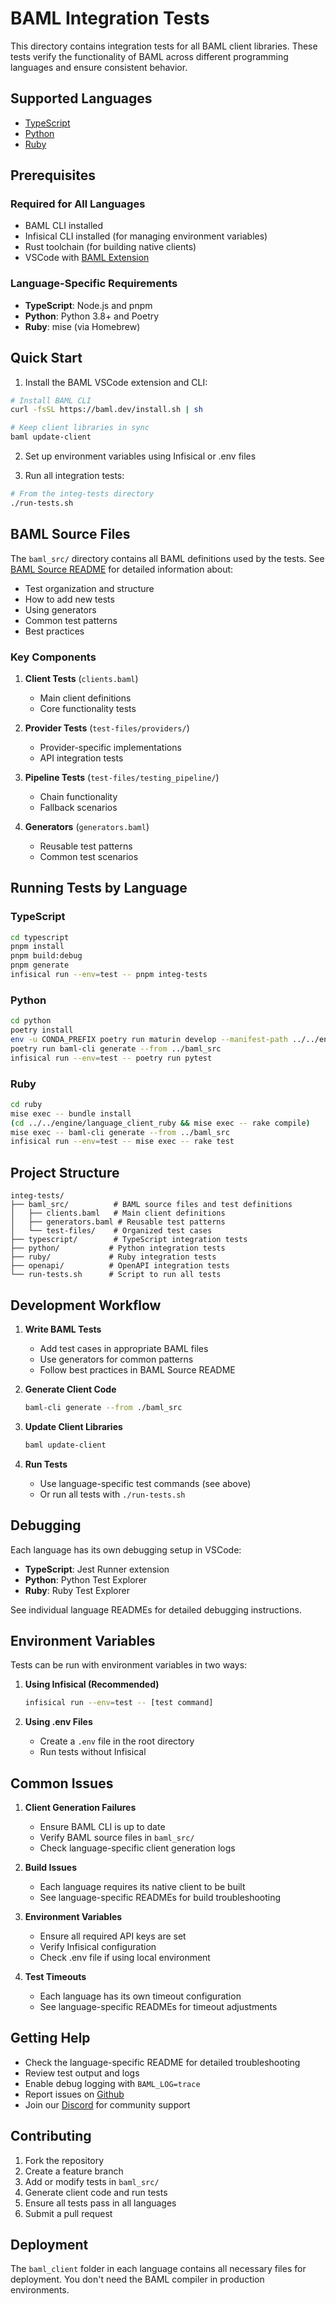 # BAML Integration Tests

This directory contains integration tests for all BAML client libraries. These tests verify the functionality of BAML across different programming languages and ensure consistent behavior.

## Supported Languages

- [TypeScript](./typescript/README.md)
- [Python](./python/README.md)
- [Ruby](./ruby/README.md)

## Prerequisites

### Required for All Languages
- BAML CLI installed
- Infisical CLI installed (for managing environment variables)
- Rust toolchain (for building native clients)
- VSCode with [BAML Extension](https://marketplace.visualstudio.com/items?itemName=boundary.baml)

### Language-Specific Requirements
- **TypeScript**: Node.js and pnpm
- **Python**: Python 3.8+ and Poetry
- **Ruby**: mise (via Homebrew)

## Quick Start

1. Install the BAML VSCode extension and CLI:
```bash
# Install BAML CLI
curl -fsSL https://baml.dev/install.sh | sh

# Keep client libraries in sync
baml update-client
```

2. Set up environment variables using Infisical or .env files

3. Run all integration tests:
```bash
# From the integ-tests directory
./run-tests.sh
```

## BAML Source Files

The `baml_src/` directory contains all BAML definitions used by the tests. See [BAML Source README](./baml_src/README.md) for detailed information about:
- Test organization and structure
- How to add new tests
- Using generators
- Common test patterns
- Best practices

### Key Components

1. **Client Tests** (`clients.baml`)
   - Main client definitions
   - Core functionality tests

2. **Provider Tests** (`test-files/providers/`)
   - Provider-specific implementations
   - API integration tests

3. **Pipeline Tests** (`test-files/testing_pipeline/`)
   - Chain functionality
   - Fallback scenarios

4. **Generators** (`generators.baml`)
   - Reusable test patterns
   - Common test scenarios

## Running Tests by Language

### TypeScript
```bash
cd typescript
pnpm install
pnpm build:debug
pnpm generate
infisical run --env=test -- pnpm integ-tests
```

### Python
```bash
cd python
poetry install
env -u CONDA_PREFIX poetry run maturin develop --manifest-path ../../engine/language_client_python/Cargo.toml
poetry run baml-cli generate --from ../baml_src
infisical run --env=test -- poetry run pytest
```

### Ruby
```bash
cd ruby
mise exec -- bundle install
(cd ../../engine/language_client_ruby && mise exec -- rake compile)
mise exec -- baml-cli generate --from ../baml_src
infisical run --env=test -- mise exec -- rake test
```

## Project Structure

```
integ-tests/
├── baml_src/          # BAML source files and test definitions
│   ├── clients.baml   # Main client definitions
│   ├── generators.baml # Reusable test patterns
│   └── test-files/    # Organized test cases
├── typescript/        # TypeScript integration tests
├── python/           # Python integration tests
├── ruby/             # Ruby integration tests
├── openapi/          # OpenAPI integration tests
└── run-tests.sh      # Script to run all tests
```

## Development Workflow

1. **Write BAML Tests**
   - Add test cases in appropriate BAML files
   - Use generators for common patterns
   - Follow best practices in BAML Source README

2. **Generate Client Code**
   ```bash
   baml-cli generate --from ./baml_src
   ```

3. **Update Client Libraries**
   ```bash
   baml update-client
   ```

4. **Run Tests**
   - Use language-specific test commands (see above)
   - Or run all tests with `./run-tests.sh`

## Debugging

Each language has its own debugging setup in VSCode:

- **TypeScript**: Jest Runner extension
- **Python**: Python Test Explorer
- **Ruby**: Ruby Test Explorer

See individual language READMEs for detailed debugging instructions.

## Environment Variables

Tests can be run with environment variables in two ways:

1. **Using Infisical (Recommended)**
   ```bash
   infisical run --env=test -- [test command]
   ```

2. **Using .env Files**
   - Create a `.env` file in the root directory
   - Run tests without Infisical

## Common Issues

1. **Client Generation Failures**
   - Ensure BAML CLI is up to date
   - Verify BAML source files in `baml_src/`
   - Check language-specific client generation logs

2. **Build Issues**
   - Each language requires its native client to be built
   - See language-specific READMEs for build troubleshooting

3. **Environment Variables**
   - Ensure all required API keys are set
   - Verify Infisical configuration
   - Check .env file if using local environment

4. **Test Timeouts**
   - Each language has its own timeout configuration
   - See language-specific READMEs for timeout adjustments

## Getting Help

- Check the language-specific README for detailed troubleshooting
- Review test output and logs
- Enable debug logging with `BAML_LOG=trace`
- Report issues on [Github](https://github.com/boundaryml/baml)
- Join our [Discord](https://discord.gg/BTNBeXGuaS) for community support

## Contributing

1. Fork the repository
2. Create a feature branch
3. Add or modify tests in `baml_src/`
4. Generate client code and run tests
5. Ensure all tests pass in all languages
6. Submit a pull request

## Deployment

The `baml_client` folder in each language contains all necessary files for deployment. You don't need the BAML compiler in production environments.

